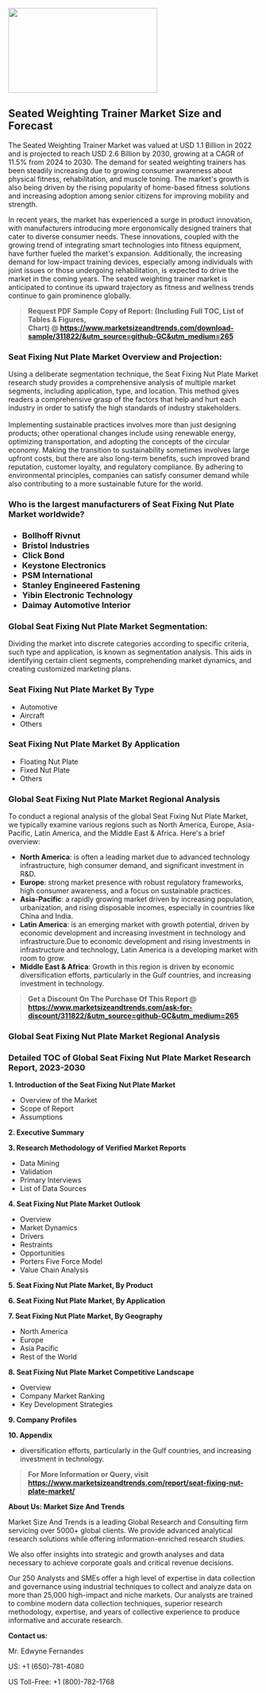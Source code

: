 <p><img class="alignnone size-medium wp-image-20088" src="https://ffe5etoiles.com/wp-content/uploads/2024/12/MST1-300x171.png" alt="" width="300" height="171" /></p><h2>Seated Weighting Trainer Market Size and Forecast</h2><p>The Seated Weighting Trainer Market was valued at USD 1.1 Billion in 2022 and is projected to reach USD 2.6 Billion by 2030, growing at a CAGR of 11.5% from 2024 to 2030. The demand for seated weighting trainers has been steadily increasing due to growing consumer awareness about physical fitness, rehabilitation, and muscle toning. The market's growth is also being driven by the rising popularity of home-based fitness solutions and increasing adoption among senior citizens for improving mobility and strength.</p><p>In recent years, the market has experienced a surge in product innovation, with manufacturers introducing more ergonomically designed trainers that cater to diverse consumer needs. These innovations, coupled with the growing trend of integrating smart technologies into fitness equipment, have further fueled the market's expansion. Additionally, the increasing demand for low-impact training devices, especially among individuals with joint issues or those undergoing rehabilitation, is expected to drive the market in the coming years. The seated weighting trainer market is anticipated to continue its upward trajectory as fitness and wellness trends continue to gain prominence globally.</p></p><blockquote id="" class=""><strong>Request PDF Sample Copy of Report: (Including Full TOC, List of Tables &amp; Figures, Chart)&nbsp;@&nbsp;<strong><a href="https://www.marketsizeandtrends.com/download-sample/311822/&utm_source=github-GC&utm_medium=265" target="_blank">https://www.marketsizeandtrends.com/download-sample/311822/&utm_source=github-GC&utm_medium=265</a></strong></strong></blockquote><h3 id="" class="">Seat Fixing Nut Plate Market&nbsp;Overview and Projection:</h3><p id="" class="">Using a deliberate segmentation technique, the Seat Fixing Nut Plate Market research study provides a comprehensive analysis of multiple market segments, including application, type, and location. This method gives readers a comprehensive grasp of the factors that help and hurt each industry in order to satisfy the high standards of industry stakeholders. <br /> <br />Implementing sustainable practices involves more than just designing products; other operational changes include using renewable energy, optimizing transportation, and adopting the concepts of the circular economy. Making the transition to sustainability sometimes involves large upfront costs, but there are also long-term benefits, such improved brand reputation, customer loyalty, and regulatory compliance. By adhering to environmental principles, companies can satisfy consumer demand while also contributing to a more sustainable future for the world.</p><h3 id="" class="">Who is the largest manufacturers of&nbsp;Seat Fixing Nut Plate Market worldwide?</h3><h3 class=""><p><ul><li>Bollhoff Rivnut </li><li> Bristol Industries </li><li> Click Bond </li><li> Keystone Electronics </li><li> PSM International </li><li> Stanley Engineered Fastening </li><li> Yibin Electronic Technology </li><li> Daimay Automotive Interior</li></ul></p></h3><h3 id="" class="">Global&nbsp;Seat Fixing Nut Plate Market Segmentation:</h3><p id="" class="">Dividing the market into discrete categories according to specific criteria, such type and application, is known as segmentation analysis. This aids in identifying certain client segments, comprehending market dynamics, and creating customized marketing plans.</p><h3 id="" class="">Seat Fixing Nut Plate Market&nbsp;By Type</h3><p><p><ul><li>Automotive</li><li> Aircraft</li><li> Others</p></li></ul></p></p><h3 id="" class="">Seat Fixing Nut Plate Market&nbsp;By Application</h3><p class=""><p><ul><li>Floating Nut Plate</li><li> Fixed Nut Plate</li><li> Others</li></ul></p></p><h3 id="" class="">Global Seat Fixing Nut Plate Market Regional Analysis</h3><p id="" class="">To conduct a regional analysis of the global Seat Fixing Nut Plate Market, we typically examine various regions such as North America, Europe, Asia-Pacific, Latin America, and the Middle East &amp; Africa. Here's a brief overview:</p><ul><li><strong>North America</strong>: is often a leading market due to advanced technology infrastructure, high consumer demand, and significant investment in R&amp;D.</li><li><strong>Europe</strong>: strong market presence with robust regulatory frameworks, high consumer awareness, and a focus on sustainable practices.</li><li><strong>Asia-Pacific</strong>: a rapidly growing market driven by increasing population, urbanization, and rising disposable incomes, especially in countries like China and India.</li><li><strong>Latin America</strong>: is an emerging market with growth potential, driven by economic development and increasing investment in technology and infrastructure.Due to economic development and rising investments in infrastructure and technology, Latin America is a developing market with room to grow.</li><li><strong>Middle East &amp; Africa</strong>: Growth in this region is driven by economic diversification efforts, particularly in the Gulf countries, and increasing investment in technology.</li></ul><blockquote id="" class=""><strong>Get a Discount On The Purchase Of This Report @ <strong><a href="https://www.marketsizeandtrends.com/ask-for-discount/311822/&utm_source=github-GC&utm_medium=265" target="_blank">https://www.marketsizeandtrends.com/ask-for-discount/311822/&utm_source=github-GC&utm_medium=265</a></strong></strong></blockquote><h3 id="" class="">Global Seat Fixing Nut Plate Market Regional Analysis</h3><h3 id="" class="">Detailed TOC of Global Seat Fixing Nut Plate Market Research Report, 2023-2030</h3><p id="" class=""><strong>1. Introduction of the Seat Fixing Nut Plate Market</strong></p><ul><li>Overview of the Market</li><li>Scope of Report</li><li>Assumptions</li></ul><p id="" class=""><strong>2. Executive Summary</strong></p><p id="" class=""><strong>3. Research Methodology of Verified Market Reports</strong></p><ul><li>Data Mining</li><li>Validation</li><li>Primary Interviews</li><li>List of Data Sources</li></ul><p id="" class=""><strong>4. Seat Fixing Nut Plate Market Outlook</strong></p><ul><li>Overview</li><li>Market Dynamics</li><li>Drivers</li><li>Restraints</li><li>Opportunities</li><li>Porters Five Force Model</li><li>Value Chain Analysis</li></ul><p id="" class=""><strong>5. Seat Fixing Nut Plate Market, By Product</strong></p><p id="" class=""><strong>6. Seat Fixing Nut Plate Market, By Application</strong></p><p id="" class=""><strong>7. Seat Fixing Nut Plate Market, By Geography</strong></p><ul><li>North America</li><li>Europe</li><li>Asia Pacific</li><li>Rest of the World</li></ul><p id="" class=""><strong>8. Seat Fixing Nut Plate Market Competitive Landscape</strong></p><ul><li>Overview</li><li>Company Market Ranking</li><li>Key Development Strategies</li></ul><p id="" class=""><strong>9. Company Profiles</strong></p><p id="" class=""><strong>10. Appendix</strong></p><ul><li>diversification efforts, particularly in the Gulf countries, and increasing investment in technology.</li></ul><blockquote id="" class=""><strong>For More Information or Query, visit <strong><strong><a href="https://www.marketsizeandtrends.com/report/seat-fixing-nut-plate-market/" target="_blank">https://www.marketsizeandtrends.com/report/seat-fixing-nut-plate-market/</a></strong></strong></strong></blockquote><p id="" class=""><strong>About Us: Market Size And Trends</strong></p><p id="" class="">Market Size And Trends is a leading Global Research and Consulting firm servicing over 5000+ global clients. We provide advanced analytical research solutions while offering information-enriched research studies.</p><p id="" class="">We also offer insights into strategic and growth analyses and data necessary to achieve corporate goals and critical revenue decisions.</p><p id="" class="">Our 250 Analysts and SMEs offer a high level of expertise in data collection and governance using industrial techniques to collect and analyze data on more than 25,000 high-impact and niche markets. Our analysts are trained to combine modern data collection techniques, superior research methodology, expertise, and years of collective experience to produce informative and accurate research.</p><p id="" class=""><strong>Contact us:</strong></p><p id="" class="">Mr. Edwyne Fernandes</p><p id="" class="">US: +1 (650)-781-4080</p><p id="" class="">US Toll-Free: +1 (800)-782-1768</p>
